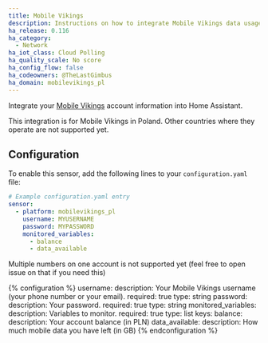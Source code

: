 ```yaml
---
title: Mobile Vikings
description: Instructions on how to integrate Mobile Vikings data usage within Home Assistant.
ha_release: 0.116
ha_category:
  - Network
ha_iot_class: Cloud Polling
ha_quality_scale: No score
ha_config_flow: false
ha_codeowners: @TheLastGimbus
ha_domain: mobilevikings_pl
---
```


Integrate your [Mobile Vikings](https://mobilevikings.pl/en/) account information into Home Assistant.

This integration is for Mobile Vikings in Poland. Other countries where they operate are not supported yet.

## Configuration

To enable this sensor, add the following lines to your `configuration.yaml` file:

```yaml
# Example configuration.yaml entry
sensor:
  - platform: mobilevikings_pl
    username: MYUSERNAME
    password: MYPASSWORD
    monitored_variables:
      - balance
      - data_available
```

Multiple numbers on one account is not supported yet (feel free to open issue on that if you need this)

{% configuration %}
username:
  description: Your Mobile Vikings username (your phone number or your email).
  required: true
  type: string
password:
  description: Your password.
  required: true
  type: string
monitored_variables:
  description: Variables to monitor.
  required: true
  type: list
  keys:
    balance:
      description: Your account balance (in PLN)
    data_available:
      description: How much mobile data you have left (in GB)
{% endconfiguration %}
